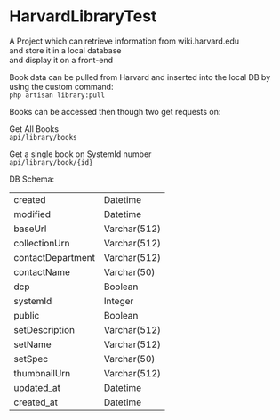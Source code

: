 # HarvardLibraryTest 
A Project which can retrieve information from wiki.harvard.edu <br />
and store it in a local database <br />
and display it on a front-end <br />

Book data can be pulled from Harvard and inserted into the local DB by using the custom command: <br />
``` php artisan library:pull ```

Books can be accessed then though two get requests on: <br />

Get All Books <br />
``` api/library/books ```

Get a single book on SystemId number <br />
``` api/library/book/{id} ```

DB Schema:

|            |      |
|-------------------|--------------|
| created           | Datetime     |
| modified          | Datetime     |
| baseUrl           | Varchar(512) |
| collectionUrn     | Varchar(512) |
| contactDepartment | Varchar(512) |
| contactName       | Varchar(50)  |
| dcp               | Boolean      |
| systemId          | Integer      |
| public            | Boolean      |
| setDescription    | Varchar(512) |
| setName           | Varchar(512) |
| setSpec           | Varchar(50)  |
| thumbnailUrn      | Varchar(512) |
| updated_at        | Datetime     |
| created_at        | Datetime     |
